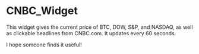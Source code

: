 # CNBC_Widget

This widget gives the current price of BTC, DOW, S&P, and NASDAQ, as well as clickable headlines from CNBC.com. It updates every 60 seconds. 

I hope someone finds it useful!
